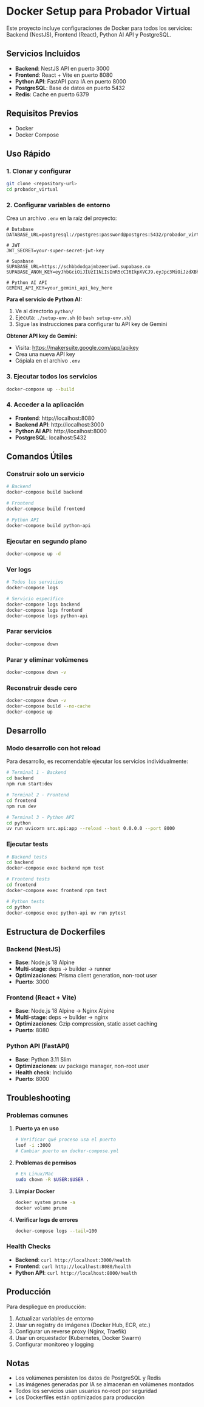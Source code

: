 # Docker Setup para Probador Virtual

Este proyecto incluye configuraciones de Docker para todos los servicios: Backend (NestJS), Frontend (React), Python AI API y PostgreSQL.

## Servicios Incluidos

- **Backend**: NestJS API en puerto 3000
- **Frontend**: React + Vite en puerto 8080
- **Python API**: FastAPI para IA en puerto 8000
- **PostgreSQL**: Base de datos en puerto 5432
- **Redis**: Cache en puerto 6379

## Requisitos Previos

- Docker
- Docker Compose

## Uso Rápido

### 1. Clonar y configurar

```bash
git clone <repository-url>
cd probador_virtual
```

### 2. Configurar variables de entorno

Crea un archivo `.env` en la raíz del proyecto:

```env
# Database
DATABASE_URL=postgresql://postgres:password@postgres:5432/probador_virtual

# JWT
JWT_SECRET=your-super-secret-jwt-key

# Supabase
SUPABASE_URL=https://schbbdodgajmbzeeriwd.supabase.co
SUPABASE_ANON_KEY=eyJhbGciOiJIUzI1NiIsInR5cCI6IkpXVCJ9.eyJpc3MiOiJzdXBhYmFzZSIsInJlZiI6InNjaGJiZG9kZ2FqbWJ6ZWVyaXdkIiwicm9sZSI6ImFub24iLCJpYXQiOjE3NTg3MjMxNjMsImV4cCI6MjA3NDI5OTE2M30.AfrB3ZcQTqGkQzoMPIlINhmkcVvSq8ew29oVwypgKD0

# Python AI API
GEMINI_API_KEY=your_gemini_api_key_here
```

**Para el servicio de Python AI:**
1. Ve al directorio `python/`
2. Ejecuta: `./setup-env.sh` (o `bash setup-env.sh`)
3. Sigue las instrucciones para configurar tu API key de Gemini

**Obtener API key de Gemini:**
- Visita: https://makersuite.google.com/app/apikey
- Crea una nueva API key
- Cópiala en el archivo `.env`

### 3. Ejecutar todos los servicios

```bash
docker-compose up --build
```

### 4. Acceder a la aplicación

- **Frontend**: http://localhost:8080
- **Backend API**: http://localhost:3000
- **Python AI API**: http://localhost:8000
- **PostgreSQL**: localhost:5432

## Comandos Útiles

### Construir solo un servicio

```bash
# Backend
docker-compose build backend

# Frontend
docker-compose build frontend

# Python API
docker-compose build python-api
```

### Ejecutar en segundo plano

```bash
docker-compose up -d
```

### Ver logs

```bash
# Todos los servicios
docker-compose logs

# Servicio específico
docker-compose logs backend
docker-compose logs frontend
docker-compose logs python-api
```

### Parar servicios

```bash
docker-compose down
```

### Parar y eliminar volúmenes

```bash
docker-compose down -v
```

### Reconstruir desde cero

```bash
docker-compose down -v
docker-compose build --no-cache
docker-compose up
```

## Desarrollo

### Modo desarrollo con hot reload

Para desarrollo, es recomendable ejecutar los servicios individualmente:

```bash
# Terminal 1 - Backend
cd backend
npm run start:dev

# Terminal 2 - Frontend
cd frontend
npm run dev

# Terminal 3 - Python API
cd python
uv run uvicorn src.api:app --reload --host 0.0.0.0 --port 8000
```

### Ejecutar tests

```bash
# Backend tests
cd backend
docker-compose exec backend npm test

# Frontend tests
cd frontend
docker-compose exec frontend npm test

# Python tests
cd python
docker-compose exec python-api uv run pytest
```

## Estructura de Dockerfiles

### Backend (NestJS)
- **Base**: Node.js 18 Alpine
- **Multi-stage**: deps → builder → runner
- **Optimizaciones**: Prisma client generation, non-root user
- **Puerto**: 3000

### Frontend (React + Vite)
- **Base**: Node.js 18 Alpine → Nginx Alpine
- **Multi-stage**: deps → builder → nginx
- **Optimizaciones**: Gzip compression, static asset caching
- **Puerto**: 8080

### Python API (FastAPI)
- **Base**: Python 3.11 Slim
- **Optimizaciones**: uv package manager, non-root user
- **Health check**: Incluido
- **Puerto**: 8000

## Troubleshooting

### Problemas comunes

1. **Puerto ya en uso**
   ```bash
   # Verificar qué proceso usa el puerto
   lsof -i :3000
   # Cambiar puerto en docker-compose.yml
   ```

2. **Problemas de permisos**
   ```bash
   # En Linux/Mac
   sudo chown -R $USER:$USER .
   ```

3. **Limpiar Docker**
   ```bash
   docker system prune -a
   docker volume prune
   ```

4. **Verificar logs de errores**
   ```bash
   docker-compose logs --tail=100
   ```

### Health Checks

- **Backend**: `curl http://localhost:3000/health`
- **Frontend**: `curl http://localhost:8080/health`
- **Python API**: `curl http://localhost:8000/health`

## Producción

Para despliegue en producción:

1. Actualizar variables de entorno
2. Usar un registry de imágenes (Docker Hub, ECR, etc.)
3. Configurar un reverse proxy (Nginx, Traefik)
4. Usar un orquestador (Kubernetes, Docker Swarm)
5. Configurar monitoreo y logging

## Notas

- Los volúmenes persisten los datos de PostgreSQL y Redis
- Las imágenes generadas por IA se almacenan en volúmenes montados
- Todos los servicios usan usuarios no-root por seguridad
- Los Dockerfiles están optimizados para producción
